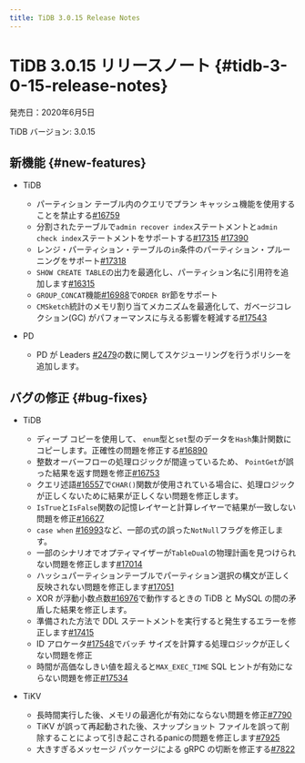 ```yaml
---
title: TiDB 3.0.15 Release Notes
---
```


# TiDB 3.0.15 リリースノート {#tidb-3-0-15-release-notes}

発売日：2020年6月5日

TiDB バージョン: 3.0.15

## 新機能 {#new-features}

-   TiDB

    -   パーティション テーブル内のクエリでプラン キャッシュ機能を使用することを禁止する[#16759](https://github.com/pingcap/tidb/pull/16759)
    -   分割されたテーブルで`admin recover index`ステートメントと`admin check index`ステートメントをサポートする[#17315](https://github.com/pingcap/tidb/pull/17315) [#17390](https://github.com/pingcap/tidb/pull/17390)
    -   レンジ・パーティション・テーブルの`in`条件のパーティション・プルーニングをサポート[#17318](https://github.com/pingcap/tidb/pull/17318)
    -   `SHOW CREATE TABLE`の出力を最適化し、パーティション名に引用符を追加します[#16315](https://github.com/pingcap/tidb/pull/16315)
    -   `GROUP_CONCAT`機能[#16988](https://github.com/pingcap/tidb/pull/16988)で`ORDER BY`節をサポート
    -   `CMSketch`統計のメモリ割り当てメカニズムを最適化して、ガベージコレクション(GC) がパフォーマンスに与える影響を軽減する[#17543](https://github.com/pingcap/tidb/pull/17543)

-   PD

    -   PD が Leaders [#2479](https://github.com/pingcap/pd/pull/2479)の数に関してスケジューリングを行うポリシーを追加します。

## バグの修正 {#bug-fixes}

-   TiDB

    -   ディープ コピーを使用して、 `enum`型と`set`型のデータを`Hash`集計関数にコピーします。正確性の問題を修正する[#16890](https://github.com/pingcap/tidb/pull/16890)
    -   整数オーバーフローの処理ロジックが間違っているため、 `PointGet`が誤った結果を返す問題を修正[#16753](https://github.com/pingcap/tidb/pull/16753)
    -   クエリ述語[#16557](https://github.com/pingcap/tidb/pull/16557)で`CHAR()`関数が使用されている場合に、処理ロジックが正しくないために結果が正しくない問題を修正します。
    -   `IsTrue`と`IsFalse`関数の記憶レイヤーと計算レイヤーで結果が一致しない問題を修正[#16627](https://github.com/pingcap/tidb/pull/16627)
    -   `case when` [#16993](https://github.com/pingcap/tidb/pull/16993)など、一部の式の誤った`NotNull`フラグを修正します。
    -   一部のシナリオでオプティマイザーが`TableDual`の物理計画を見つけられない問題を修正します[#17014](https://github.com/pingcap/tidb/pull/17014)
    -   ハッシュパーティションテーブルでパーティション選択の構文が正しく反映されない問題を修正します[#17051](https://github.com/pingcap/tidb/pull/17051)
    -   XOR が浮動小数点数[#16976](https://github.com/pingcap/tidb/pull/16976)で動作するときの TiDB と MySQL の間の矛盾した結果を修正します。
    -   準備された方法で DDL ステートメントを実行すると発生するエラーを修正します[#17415](https://github.com/pingcap/tidb/pull/17415)
    -   ID アロケータ[#17548](https://github.com/pingcap/tidb/pull/17548)でバッチ サイズを計算する処理ロジックが正しくない問題を修正
    -   時間が高価なしきい値を超えると`MAX_EXEC_TIME` SQL ヒントが有効にならない問題を修正[#17534](https://github.com/pingcap/tidb/pull/17534)

-   TiKV

    -   長時間実行した後、メモリの最適化が有効にならない問題を修正[#7790](https://github.com/tikv/tikv/pull/7790)
    -   TiKV が誤って再起動された後、スナップショット ファイルを誤って削除することによって引き起こされるpanicの問題を修正します[#7925](https://github.com/tikv/tikv/pull/7925)
    -   大きすぎるメッセージ パッケージによる gRPC の切断を修正する[#7822](https://github.com/tikv/tikv/pull/7822)
